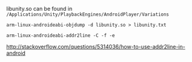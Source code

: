 libunity.so can be found in `/Applications/Unity/PlaybackEngines/AndroidPlayer/Variations`

```
arm-linux-androideabi-objdump -d libunity.so > libunity.txt
```

```
arm-linux-androideabi-addr2line -C -f -e 
```

http://stackoverflow.com/questions/5314036/how-to-use-addr2line-in-android
